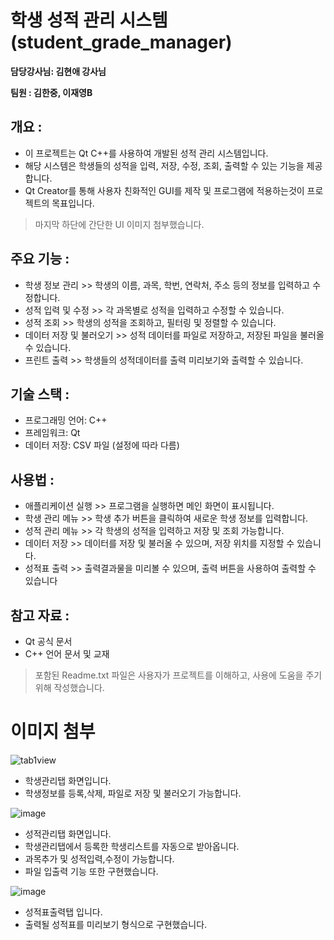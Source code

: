 # 학생 성적 관리 시스템  (student_grade_manager)

<strong> 담당강사님: 김현애 강사님</strong><p>
<strong> 팀원 : 김한중, 이재영B</strong>

## 개요 :
- 이 프로젝트는 Qt C++를 사용하여 개발된 성적 관리 시스템입니다.
- 해당 시스템은 학생들의 성적을 입력, 저장, 수정, 조회, 출력할 수 있는 기능을 제공합니다.
- Qt Creator를 통해 사용자 친화적인 GUI를 제작 및 프로그램에 적용하는것이 프로젝트의 목표입니다.
> 마지막 하단에 간단한 UI 이미지 첨부했습니다.

## 주요 기능 :
- 학생 정보 관리 >> 학생의 이름, 과목, 학번, 연락처, 주소 등의 정보를 입력하고 수정합니다.
- 성적 입력 및 수정 >> 각 과목별로 성적을 입력하고 수정할 수 있습니다.
- 성적 조회 >> 학생의 성적을 조회하고, 필터링 및 정렬할 수 있습니다.
- 데이터 저장 및 불러오기 >> 성적 데이터를 파일로 저장하고, 저장된 파일을 불러올 수 있습니다.
- 프린트 출력 >> 학생들의 성적데이터를 출력 미리보기와 출력할 수 있습니다.

## 기술 스택 :
- 프로그래밍 언어: C++
- 프레임워크: Qt
- 데이터 저장: CSV 파일 (설정에 따라 다름)

## 사용법 :
- 애플리케이션 실행 >> 프로그램을 실행하면 메인 화면이 표시됩니다.
- 학생 관리 메뉴 >> 학생 추가 버튼을 클릭하여 새로운 학생 정보를 입력합니다.
- 성적 관리 메뉴 >> 각 학생의 성적을 입력하고 저장 및 조회 가능합니다.
- 데이터 저장 >> 데이터를 저장 및 불러올 수 있으며, 저장 위치를 지정할 수 있습니다.
- 성적표 출력 >> 출력결과물을 미리볼 수 있으며, 출력 버튼을 사용하여 출력할 수 있습니다

## 참고 자료 :
- Qt 공식 문서
- C++ 언어 문서 및 교재


> 포함된 Readme.txt 파일은 사용자가 프로젝트를 이해하고, 사용에 도움을 주기 위해 작성했습니다.



# 이미지 첨부
![tab1view](https://github.com/user-attachments/assets/11c960ee-538a-4a2f-8e86-86f638a60188)
- 학생관리탭 화면입니다.
- 학생정보를 등록,삭제, 파일로 저장 및 불러오기 가능합니다.
  
![image](https://github.com/user-attachments/assets/9a4bd660-5ec6-4f29-8147-0b0a54445e2f)
- 성적관리탭 화면입니다.
- 학생관리탭에서 등록한 학생리스트를 자동으로 받아옵니다.
- 과목추가 및 성적입력,수정이 가능합니다.
- 파일 입출력 기능 또한 구현했습니다.
  
![image](https://github.com/user-attachments/assets/a34185f2-b96b-4869-b74a-0d159b2ad420)
- 성적표출력탭 입니다.
- 출력될 성적표를 미리보기 형식으로 구현했습니다.



